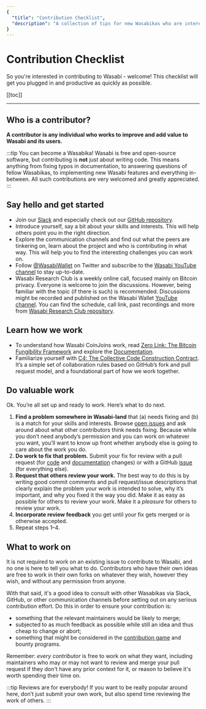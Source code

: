 ```yaml
---
{
  "title": "Contribution Checklist",
  "description": "A collection of tips for new Wasabikas who are interested in supporting Wasabi. Here you find all the details to enable a swift start to your contribution. This is the Wasabi documentation, an archive of knowledge about the open-source, non-custodial and privacy-focused Bitcoin wallet for desktop."
}
---
```


# Contribution Checklist

So you're interested in contributing to Wasabi - welcome!
This checklist will get you plugged in and productive as quickly as possible.

[[toc]]

---

## Who is a contributor?

**A contributor is any individual who works to improve and add value to Wasabi and its users.**

:::tip You can become a Wasabika!
Wasabi is free and open-source software, but contributing is **not** just about writing code.
This means anything from fixing typos in documentation, to answering questions of fellow Wasabikas, to implementing new Wasabi features and everything in-between.
All such contributions are very welcomed and greatly appreciated.
:::

## Say hello and get started
- Join our [Slack](https://join.slack.com/t/tumblebit/shared_invite/enQtNjQ1MTQ2NzQ1ODI0LWIzOTg5YTM3YmNkOTg1NjZmZTQ3NmM1OTAzYmQyYzk1M2M0MTdlZDk2OTQwNzFiNTg1ZmExNzM0NjgzY2M0Yzg) and especially check out our [GitHub repository](https://github.com/zkSnacks/WalletWasabi).
- Introduce yourself, say a bit about your skills and interests.
This will help others point you in the right direction.
- Explore the communication channels and find out what the peers are tinkering on, learn about the project and who is contributing in what way.
This will help you to find the interesting challenges you can work on.
- Follow [@WasabiWallet](https://twitter.com/wasabiwallet) on Twitter and subscribe to the [Wasabi YouTube channel](https://www.youtube.com/channel/UCobsrSexTuVkL39mbrQ35VQ) to stay up-to-date.
- Wasabi Research Club is a weekly online call, focused mainly on Bitcoin privacy.
Everyone is welcome to join the discussions. However, being familiar with the topic (if there is such) is recommended.
Discussions might be recorded and published on the Wasabi Wallet [YouTube channel](https://www.youtube.com/c/wasabiwallet).
You can find the schedule, call link, past recordings and more from [Wasabi Research Club repository](https://github.com/zkSNACKs/WasabiResearchClub/).

## Learn how we work
- To understand how Wasabi CoinJoins work, read [Zero Link: The Bitcoin Fungibility Framework](https://github.com/nopara73/zerolink) and explore the [Documentation](/using-wasabi/CoinJoin.md).
- Familiarize yourself with [C4: The Collective Code Construction Contract](https://rfc.unprotocols.org/spec:1/C4/).
It’s a simple set of collaboration rules based on GitHub’s fork and pull request model, and a foundational part of how we work together.

## Do valuable work
Ok. You’re all set up and ready to work. Here’s what to do next.
1. **Find a problem somewhere in Wasabi-land** that (a) needs fixing and (b) is a match for your skills and interests.
Browse [open issues](https://github.com/zksnacks/walletwasabi/issues) and ask around about what other contributors think needs fixing.
Because while you don’t need anybody’s permission and you can work on whatever you want, you’ll want to know up front whether anybody else is going to care about the work you do.
2. **Do work to fix that problem.** Submit your fix for review with a pull request (for [code](https://github.com/zkSNACKs/WalletWasabi/pulls?q=is%3Apr+is%3Aopen+sort%3Aupdated-desc) and [documentation](https://github.com/zkSNACKs/WasabiDoc/pulls) changes) or with a GitHub [issue](https://github.com/zksnacks/walletwasabi/issues?q=is%3Aissue+is%3Aopen+sort%3Aupdated-desc) (for everything else).
3. **Request that others review your work.** The best way to do this is by writing good commit comments and pull request/issue descriptions that clearly explain the problem your work is intended to solve, why it’s important, and why you fixed it the way you did.
Make it as easy as possible for others to review your work. Make it a *pleasure* for others to review your work.
4. **Incorporate review feedback** you get until your fix gets merged or is otherwise accepted.
5. Repeat steps 1–4.


## What to work on
It is not required to work on an existing issue to contribute to Wasabi, and no one is here to tell you what to do.
Contributors who have their own ideas are free to work in their own forks on whatever they wish, however they wish, and without any permission from anyone.

With that said, it's a good idea to consult with other Wasabikas via Slack, GitHub, or other communication channels before setting out on any serious contribution effort.
Do this in order to ensure your contribution is:

- something that the relevant maintainers would be likely to merge;
- subjected to as much feedback as possible while still an idea and thus cheap to change or abort;
- something that might be considered in the [contribution game](/building-wasabi/ContributionGame.md) and bounty programs.

Remember: _every contributor_ is free to work on what they want, including maintainers who may or may not want to review and merge your pull request if they don't have any prior context for it, or reason to believe it's worth spending their time on.

:::tip Reviews are for everybody!
If you want to be really popular around here, don’t just submit your own work, but also spend time reviewing the work of others.
:::
